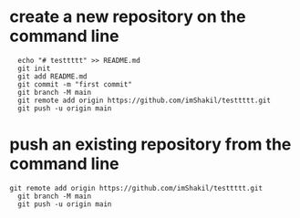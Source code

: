 # create a new repository on the command line
```
  echo "# testtttt" >> README.md
  git init
  git add README.md
  git commit -m "first commit"
  git branch -M main
  git remote add origin https://github.com/imShakil/testtttt.git
  git push -u origin main
```
# push an existing repository from the command line
```
git remote add origin https://github.com/imShakil/testtttt.git
  git branch -M main
  git push -u origin main
```
